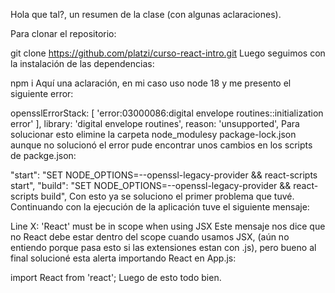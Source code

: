 Hola que tal?, un resumen de la clase (con algunas aclaraciones).

Para clonar el repositorio:

git clone https://github.com/platzi/curso-react-intro.git
Luego seguimos con la instalación de las dependencias:

npm i
Aquí una aclaración, en mi caso uso node 18 y me presento el siguiente error:

opensslErrorStack: [ 'error:03000086:digital envelope routines::initialization error' ],
  library: 'digital envelope routines',
  reason: 'unsupported',
Para solucionar esto elimine la carpeta node_modulesy package-lock.json aunque no solucionó el error pude encontrar unos cambios en los scripts de packge.json:

"start": "SET NODE_OPTIONS=--openssl-legacy-provider && react-scripts start",
    "build": "SET NODE_OPTIONS=--openssl-legacy-provider && react-scripts build",
Con esto ya se soluciono el primer problema que tuvé.
Continuando con la ejecución de la aplicación tuve el siguiente mensaje:

Line X: 'React' must be in scope when using JSX
Este mensaje nos dice que no React debe estar dentro del scope cuando usamos JSX, (aún no entiendo porque pasa esto si las extensiones estan con .js), pero bueno al final solucioné esta alerta importando React en App.js:

import React from 'react';
Luego de esto todo bien.